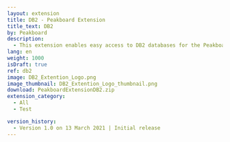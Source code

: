 ```yaml
---
layout: extension
title: DB2 - Peakboard Extension
title_text: DB2
by: Peakboard
description: 
  - This extension enables easy access to DB2 databases for the Peakboard designer.
lang: en
weight: 1000
isDraft: true
ref: db2
image: DB2_Extention_Logo.png
image_thumbnail: DB2_Extention_Logo_thumbnail.png
download: PeakboardExtensionDB2.zip
extension_category:
  - All
  - Test

version_history:
  - Version 1.0 on 13 March 2021 | Initial release
---
```

